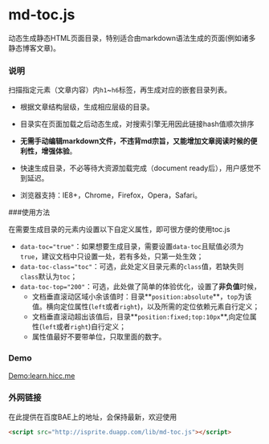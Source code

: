 md-toc.js
======

动态生成静态HTML页面目录，特别适合由markdown语法生成的页面(例如诸多静态博客文章)。

### 说明

扫描指定元素（文章内容）内`h1`~`h6`标签，再生成对应的嵌套目录列表。

-	根据文章结构层级，生成相应层级的目录。

-	目录实在页面加载之后动态生成，对搜索引擎无用因此链接hash值顺次排序

-	**无需手动编辑markdown文件，不违背md宗旨，又能增加文章阅读时候的便利性，增强体验**。

-	快速生成目录，不必等待大资源加载完成（document ready后），用户感觉不到延迟。
-	浏览器支持：IE8+，Chrome，Firefox，Opera，Safari。

###使用方法

在需要生成目录的元素内设置以下自定义属性，即可很方便的使用toc.js

-	`data-toc="true"`：如果想要生成目录，需要设置`data-toc`且赋值必须为`true`，建议文档中只设置一处，若有多处，只第一处生效；
-	`data-toc-class="toc"`：可选，此处定义目录元素的`class`值，若缺失则`class`默认为`toc`；
-	`data-toc-top="200"`：可选，此处做了简单的体验优化，设置了**非负值**时候，
	-	文档垂直滚动区域小余该值时：目录**`position:absolute`**，`top`为该值。横向定位属性(`left`或者`right`)，以及所需的定位依赖元素自行定义；
	-	文档垂直滚动超出该值后，目录**`position:fixed;top:10px`**,向定位属性(`left`或者`right`)自行定义；
	-	属性值最好不要带单位，只取里面的数字。


### Demo

[Demo:learn.hicc.me](http://learn.hicc.me/html-css/images-audio-video.html)

### 外网链接

在此提供在百度BAE上的地址，会保持最新，欢迎使用

```html
<script src="http://isprite.duapp.com/lib/md-toc.js"></script>
```


